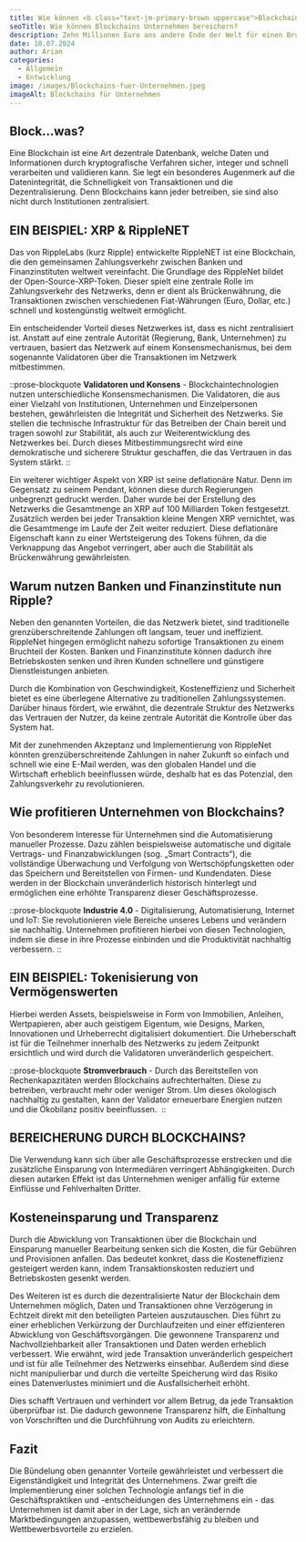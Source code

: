 ```yaml
---
title: Wie können <b class="text-jm-primary-brown uppercase">Blockchains</b> Unternehmen bereichern?
seoTitle: Wie können Blockchains Unternehmen bereichern?
description: Zehn Millionen Euro ans andere Ende der Welt für einen Bruchteil eines Cents senden - und das mehrere tausendmal binnen weniger Sekunden? Blockchain-Technologien revolutionieren im Marschtempo sämtliche Wirtschaftssektoren. Doch was sind Blockchains? Wie genau verändert dies die Art und Weise zu wirtschaften und wie profitieren Unternehmen davon?
date: 10.07.2024
author: Arian
categories:
  - Allgemein
  - Entwicklung
image: /images/Blockchains-fuer-Unternehmen.jpeg
imageAlt: Blockchains für Unternehmen
---
```


## **Block…was?**

Eine Blockchain ist eine Art dezentrale Datenbank, welche Daten und Informationen durch kryptografische Verfahren sicher, integer und schnell verarbeiten und validieren kann. Sie legt ein besonderes Augenmerk auf die Datenintegrität, die Schnelligkeit von Transaktionen und die Dezentralisierung. Denn Blockchains kann jeder betreiben, sie sind also nicht durch Institutionen zentralisiert. 

## **EIN BEISPIEL: XRP & RippleNET**

Das von RippleLabs (kurz Ripple) entwickelte RippleNET ist eine Blockchain, die den gemeinsamen Zahlungsverkehr zwischen Banken und Finanzinstituten weltweit vereinfacht. Die Grundlage des RippleNet bildet der Open-Source-XRP-Token. Dieser spielt eine zentrale Rolle im Zahlungsverkehr des Netzwerks, denn er dient als Brückenwährung, die Transaktionen zwischen verschiedenen Fiat-Währungen (Euro, Dollar, etc.) schnell und kostengünstig weltweit ermöglicht. 

Ein entscheidender Vorteil dieses Netzwerkes ist, dass es nicht zentralisiert ist. Anstatt auf eine zentrale Autorität (Regierung, Bank, Unternehmen) zu vertrauen, basiert das Netzwerk auf einem Konsensmechanismus, bei dem sogenannte Validatoren über die Transaktionen im Netzwerk mitbestimmen. 

::prose-blockquote
**Validatoren und Konsens** - Blockchaintechnologien nutzen unterschiedliche Konsensmechanismen. Die Validatoren, die aus einer Vielzahl von Institutionen, Unternehmen und Einzelpersonen bestehen, gewährleisten die Integrität und Sicherheit des Netzwerks. Sie stellen die technische Infrastruktur für das Betreiben der Chain bereit und tragen sowohl zur Stabilität, als auch zur Weiterentwicklung des Netzwerkes bei. Durch dieses Mitbestimmungsrecht wird eine demokratische und sicherere Struktur geschaffen, die das Vertrauen in das System stärkt.
::

Ein weiterer wichtiger Aspekt von XRP ist seine deflationäre Natur. Denn im Gegensatz zu seinem Pendant, können diese durch Regierungen unbegrenzt gedruckt werden. Daher wurde bei der Erstellung des Netzwerks die Gesamtmenge an XRP auf 100 Milliarden Token festgesetzt. Zusätzlich werden bei jeder Transaktion kleine Mengen XRP vernichtet, was die Gesamtmenge im Laufe der Zeit weiter reduziert. Diese deflationäre Eigenschaft kann zu einer Wertsteigerung des Tokens führen, da die Verknappung das Angebot verringert, aber auch die Stabilität als Brückenwährung gewährleisten.

## **Warum nutzen Banken und Finanzinstitute nun Ripple?** 

Neben den genannten Vorteilen, die das Netzwerk bietet, sind traditionelle grenzüberschreitende Zahlungen oft langsam, teuer und ineffizient. RippleNet hingegen ermöglicht nahezu sofortige Transaktionen zu einem Bruchteil der Kosten. Banken und Finanzinstitute können dadurch ihre Betriebskosten senken und ihren Kunden schnellere und günstigere Dienstleistungen anbieten.

Durch die Kombination von Geschwindigkeit, Kosteneffizienz und Sicherheit bietet es eine überlegene Alternative zu traditionellen Zahlungssystemen. Darüber hinaus fördert, wie erwähnt, die dezentrale Struktur des Netzwerks das Vertrauen der Nutzer, da keine zentrale Autorität die Kontrolle über das System hat. 

Mit der zunehmenden Akzeptanz und Implementierung von RippleNet könnten grenzüberschreitende Zahlungen in naher Zukunft so einfach und schnell wie eine E-Mail werden, was den globalen Handel und die Wirtschaft erheblich beeinflussen würde, deshalb hat es das Potenzial, den Zahlungsverkehr zu revolutionieren.

## **Wie profitieren Unternehmen von Blockchains?**

Von besonderem Interesse für Unternehmen sind die Automatisierung manueller Prozesse. Dazu zählen beispielsweise automatische und digitale Vertrags- und Finanzabwicklungen (sog. „Smart Contracts“), die vollständige Überwachung und Verfolgung von Wertschöpfungsketten oder das Speichern und Bereitstellen von Firmen- und Kundendaten. Diese werden in der Blockchain unveränderlich historisch hinterlegt und ermöglichen eine erhöhte Transparenz dieser Geschäftsprozesse.

::prose-blockquote
**Industrie 4.0** - Digitalisierung, Automatisierung, Internet und IoT: Sie revolutionieren viele Bereiche unseres Lebens und verändern sie nachhaltig. Unternehmen profitieren hierbei von diesen Technologien, indem sie diese in ihre Prozesse einbinden und die Produktivität nachhaltig verbessern.
::

## **EIN BEISPIEL: Tokenisierung von Vermögenswerten**

Hierbei werden Assets, beispielsweise in Form von Immobilien, Anleihen, Wertpapieren, aber auch geistigem Eigentum, wie Designs, Marken, Innovationen und Urheberrecht digitalisiert dokumentiert. Die Urheberschaft ist für die Teilnehmer innerhalb des Netzwerks zu jedem Zeitpunkt ersichtlich und wird durch die Validatoren unveränderlich gespeichert.

::prose-blockquote
**Stromverbrauch** - Durch das Bereitstellen von Rechenkapazitäten werden Blockchains aufrechterhalten. Diese zu betreiben, verbraucht mehr oder weniger Strom. Um dieses ökologisch nachhaltig zu gestalten, kann der Validator erneuerbare Energien nutzen und die Ökobilanz positiv beeinflussen. 
::

## **BEREICHERUNG DURCH BLOCKCHAINS?**

Die Verwendung kann sich über alle Geschäftsprozesse erstrecken und die zusätzliche Einsparung von Intermediären verringert Abhängigkeiten. Durch diesen autarken Effekt ist das Unternehmen weniger anfällig für externe Einflüsse und Fehlverhalten Dritter.

## **Kosteneinsparung und Transparenz**

Durch die Abwicklung von Transaktionen über die Blockchain und Einsparung manueller Bearbeitung senken sich die Kosten, die für Gebühren und Provisionen anfallen. Das bedeutet konkret, dass die Kosteneffizienz gesteigert werden kann, indem Transaktionskosten reduziert und Betriebskosten gesenkt werden.

Des Weiteren ist es durch die dezentralisierte Natur der Blockchain dem Unternehmen möglich, Daten und Transaktionen ohne Verzögerung in Echtzeit direkt mit den beteiligten Parteien auszutauschen. Dies führt zu einer erheblichen Verkürzung der Durchlaufzeiten und einer effizienteren Abwicklung von Geschäftsvorgängen. Die gewonnene Transparenz und Nachvollziehbarkeit aller Transaktionen und Daten werden erheblich verbessert. Wie erwähnt, wird jede Transaktion unveränderlich gespeichert und ist für alle Teilnehmer des Netzwerks einsehbar. Außerdem sind diese nicht manipulierbar und durch die verteilte Speicherung wird das Risiko eines Datenverlustes minimiert und die Ausfallsicherheit erhöht.

Dies schafft Vertrauen und verhindert vor allem Betrug, da jede Transaktion überprüfbar ist. Die dadurch gewonnene Transparenz hilft, die Einhaltung von Vorschriften und die Durchführung von Audits zu erleichtern.

## **Fazit**

Die Bündelung oben genannter Vorteile gewährleistet und verbessert die Eigenständigkeit und Integrität des Unternehmens. Zwar greift die Implementierung einer solchen Technologie anfangs tief in die Geschäftspraktiken und -entscheidungen des Unternehmens ein - das Unternehmen ist damit aber in der Lage, sich an verändernde Marktbedingungen anzupassen, wettbewerbsfähig zu bleiben und Wettbewerbsvorteile zu erzielen.
